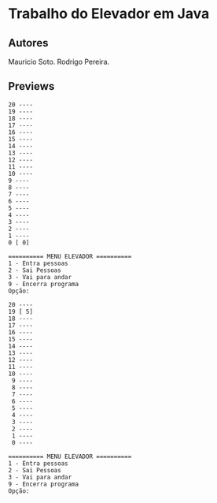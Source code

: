 # Trabalho do Elevador em Java

## Autores

Mauricio Soto.
Rodrigo Pereira.

## Previews

```
20 ----
19 ----
18 ----
17 ----
16 ----
15 ----
14 ----
13 ----
12 ----
11 ----
10 ----
9 ----
8 ----
7 ----
6 ----
5 ----
4 ----
3 ----
2 ----
1 ----
0 [ 0]

========== MENU ELEVADOR ==========
1 - Entra pessoas
2 - Sai Pessoas
3 - Vai para andar
9 - Encerra programa
Opção:

```

```
20 ----
19 [ 5]
18 ----
17 ----
16 ----
15 ----
14 ----
13 ----
12 ----
11 ----
10 ----
 9 ----
 8 ----
 7 ----
 6 ----
 5 ----
 4 ----
 3 ----
 2 ----
 1 ----
 0 ----

========== MENU ELEVADOR ==========
1 - Entra pessoas
2 - Sai Pessoas
3 - Vai para andar
9 - Encerra programa
Opção:
```
